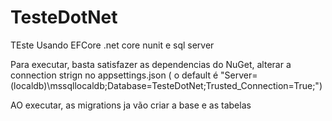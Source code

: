 # TesteDotNet
TEste Usando EFCore .net core nunit e sql server


Para executar, basta satisfazer as dependencias do NuGet, alterar a connection strign no appsettings.json ( o default é "Server=(localdb)\\mssqllocaldb;Database=TesteDotNet;Trusted_Connection=True;")

AO executar, as migrations ja vão criar a base e as tabelas

